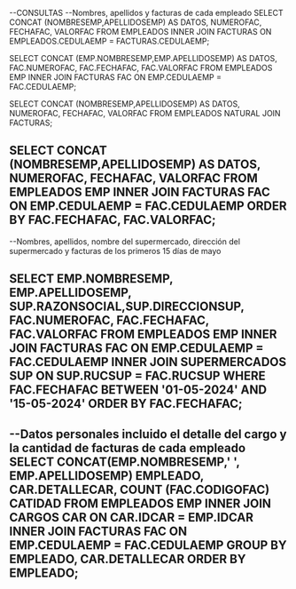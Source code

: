 
--CONSULTAS
--Nombres, apellidos y facturas de cada empleado
SELECT CONCAT (NOMBRESEMP,APELLIDOSEMP) AS DATOS, NUMEROFAC, FECHAFAC, VALORFAC FROM EMPLEADOS
INNER JOIN FACTURAS ON EMPLEADOS.CEDULAEMP = FACTURAS.CEDULAEMP;

SELECT CONCAT (EMP.NOMBRESEMP,EMP.APELLIDOSEMP) AS DATOS, FAC.NUMEROFAC, FAC.FECHAFAC, FAC.VALORFAC FROM EMPLEADOS EMP
INNER JOIN FACTURAS FAC ON EMP.CEDULAEMP = FAC.CEDULAEMP;

SELECT CONCAT (NOMBRESEMP,APELLIDOSEMP) AS DATOS, NUMEROFAC, FECHAFAC, VALORFAC FROM EMPLEADOS
NATURAL JOIN FACTURAS;

SELECT CONCAT (NOMBRESEMP,APELLIDOSEMP) AS DATOS, NUMEROFAC, FECHAFAC, VALORFAC FROM EMPLEADOS EMP
INNER JOIN FACTURAS FAC ON EMP.CEDULAEMP = FAC.CEDULAEMP ORDER BY FAC.FECHAFAC, FAC.VALORFAC;
--------------------------------------------------------------------------------------------------------------------------

--Nombres, apellidos, nombre del supermercado, dirección del supermercado y facturas de los primeros 15 días de mayo

SELECT EMP.NOMBRESEMP, EMP.APELLIDOSEMP, SUP.RAZONSOCIAL,SUP.DIRECCIONSUP,
FAC.NUMEROFAC, FAC.FECHAFAC, FAC.VALORFAC FROM EMPLEADOS EMP INNER JOIN FACTURAS FAC
ON EMP.CEDULAEMP = FAC.CEDULAEMP INNER JOIN SUPERMERCADOS SUP ON SUP.RUCSUP = FAC.RUCSUP
WHERE FAC.FECHAFAC BETWEEN '01-05-2024' AND '15-05-2024' ORDER BY FAC.FECHAFAC;
----------------------------------------------------------------------------------------------------------------------------------

--Datos personales incluido el detalle del cargo y la cantidad de facturas de cada empleado
SELECT CONCAT(EMP.NOMBRESEMP,' ', EMP.APELLIDOSEMP) EMPLEADO, CAR.DETALLECAR, COUNT (FAC.CODIGOFAC) CATIDAD
FROM EMPLEADOS EMP INNER JOIN CARGOS CAR ON CAR.IDCAR = EMP.IDCAR INNER JOIN FACTURAS FAC
ON EMP.CEDULAEMP  = FAC.CEDULAEMP GROUP BY EMPLEADO, CAR.DETALLECAR ORDER BY EMPLEADO;
------------------------------------------------------------------------------------------------------------------------